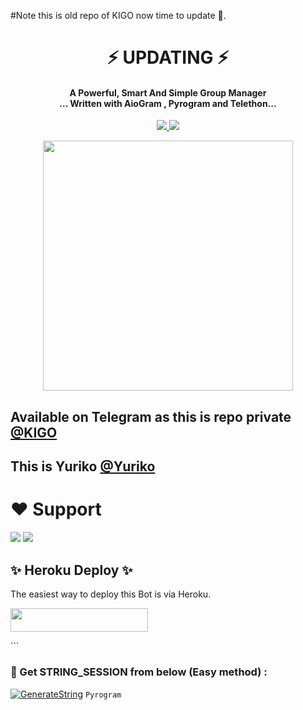 #Note this is old repo of KIGO now time to update 🙂. 

<h1 align="center"><b> ⚡ UPDATING ⚡ </b></h1>

<h4 align="center">A Powerful, Smart And Simple Group Manager <br> ... Written with AioGram , Pyrogram and Telethon...</h4>
<p align='center'>
  <a href="https://www.python.org/" alt="made-with-python"> <img src="https://img.shields.io/badge/Made%20with-Python-1f425f.svg?style=flat-square&logo=python&color=blue" /> </a>
  <a href="https://github.com/AMANTYA1/YURIKO_2.0/graphs/commit-activity" alt="Maintenance"> <img src="https://img.shields.io/badge/Maintained%3F-yes-green.svg?style=flat-square" /> </a>
</p>

<p align="center"><a href="https://t.me/KIGO_OMFOBOt"><img src="(https://telegra.ph/file/e641d3dd2ccdce6a3d934.jpg)" width="400"></a></p>

## Available on Telegram as this is repo private [@KIGO](https://t.me/KIGO_OMFOBOt)

## This is Yuriko  [@Yuriko](https://t.me/Yurikobot)

# ❤️ Support
<a href="https://t.me/BotDuniyaXd"><img src="https://img.shields.io/badge/Join-Telegram%20Channel-red.svg?logo=Telegram"></a>
<a href="https://t.me/godzilla_chatting"><img src="https://img.shields.io/badge/Join-Telegram%20Group-blue.svg?logo=telegram"></a>


## ✨ Heroku Deploy ✨
The easiest way to deploy this Bot is via Heroku.

<p align="left"><a href="https://heroku.com/deploy?template=https://github.com/itz-mst-boy/Xdd"> <img src="https://img.shields.io/badge/Deploy%20To%20Heroku-black?style=for-the-badge&logo=heroku" width="220" height="38.45"/></a></p>
```

### 🧪 Get STRING_SESSION from below (Easy method) :
[![GenerateString](https://img.shields.io/badge/repl.it-generateString-yellowgreen)](https://t.me/TELETHON_PYROGRAM_STRINGBOT) ``Pyrogram``
